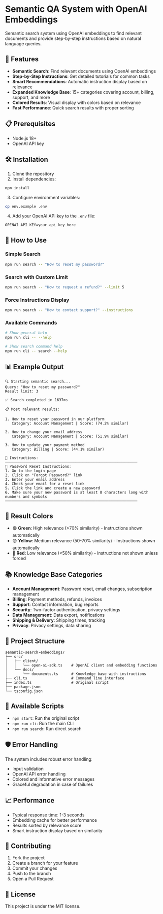 # Semantic QA System with OpenAI Embeddings

Semantic search system using OpenAI embeddings to find relevant documents and provide step-by-step instructions based on natural language queries.

## 🚀 Features

- **Semantic Search**: Find relevant documents using OpenAI embeddings
- **Step-by-Step Instructions**: Get detailed tutorials for common tasks
- **Smart Recommendations**: Automatic instruction display based on relevance
- **Expanded Knowledge Base**: 15+ categories covering account, billing, support, and more
- **Colored Results**: Visual display with colors based on relevance
- **Fast Performance**: Quick search results with proper sorting

## 📋 Prerequisites

- Node.js 18+
- OpenAI API key

## 🛠️ Installation

1. Clone the repository
2. Install dependencies:
```bash
npm install
```

3. Configure environment variables:
```bash
cp env.example .env
```

4. Add your OpenAI API key to the `.env` file:
```
OPENAI_API_KEY=your_api_key_here
```

## 🎯 How to Use

### Simple Search

```bash
npm run search -- "How to reset my password?"
```

### Search with Custom Limit

```bash
npm run search -- "How to request a refund?" --limit 5
```

### Force Instructions Display

```bash
npm run search -- "How to contact support?" --instructions
```

### Available Commands

```bash
# Show general help
npm run cli -- --help

# Show search command help
npm run cli -- search --help
```

## 📊 Example Output

```
🔍 Starting semantic search...
Query: "How to reset my password?"
Result limit: 3

✅ Search completed in 1637ms

📋 Most relevant results:

1. How to reset your password in our platform
   Category: Account Management | Score: (74.2% similar)

2. How to change your email address
   Category: Account Management | Score: (51.9% similar)

3. How to update your payment method
   Category: Billing | Score: (44.1% similar)

📖 Instructions:
────────────────────────────────────────────────────────────
🔐 Password Reset Instructions:
1. Go to the login page
2. Click on "Forgot Password?" link
3. Enter your email address
4. Check your email for a reset link
5. Click the link and create a new password
6. Make sure your new password is at least 8 characters long with numbers and symbols
────────────────────────────────────────────────────────────
```

## 🎨 Result Colors

- 🟢 **Green**: High relevance (>70% similarity) - Instructions shown automatically
- 🟡 **Yellow**: Medium relevance (50-70% similarity) - Instructions shown automatically
- 🔴 **Red**: Low relevance (<50% similarity) - Instructions not shown unless forced

## 📚 Knowledge Base Categories

- **Account Management**: Password reset, email changes, subscription management
- **Billing**: Payment methods, refunds, invoices
- **Support**: Contact information, bug reports
- **Security**: Two-factor authentication, privacy settings
- **Data Management**: Data export, notifications
- **Shipping & Delivery**: Shipping times, tracking
- **Privacy**: Privacy settings, data sharing

## 📁 Project Structure

```
semantic-search-embeddings/
├── src/
│   ├── client/
│   │   └── open-ai-sdk.ts    # OpenAI client and embedding functions
│   └── docs/
│       └── documents.ts      # Knowledge base with instructions
├── cli.ts                    # Command line interface
├── index.ts                  # Original script
├── package.json
└── tsconfig.json
```

## 🔧 Available Scripts

- `npm start`: Run the original script
- `npm run cli`: Run the main CLI
- `npm run search`: Run direct search

## 🛡️ Error Handling

The system includes robust error handling:
- Input validation
- OpenAI API error handling
- Colored and informative error messages
- Graceful degradation in case of failures

## 📈 Performance

- Typical response time: 1-3 seconds
- Embedding cache for better performance
- Results sorted by relevance score
- Smart instruction display based on similarity

## 🤝 Contributing

1. Fork the project
2. Create a branch for your feature
3. Commit your changes
4. Push to the branch
5. Open a Pull Request

## 📄 License

This project is under the MIT license.